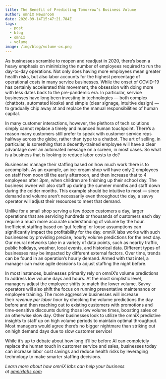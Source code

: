```yaml
---
title: The Benefit of Predicting Tomorrow’s Business Volume
author: omniX Newsroom
date: 2020-09-14T15:47:21.784Z
tags:
  - post
  - blog
  - omnix
  - volume
image: /img/blog/volume-ox.png
---
```

As businesses scramble to reopen and readjust in 2020, there’s been a heavy emphasis on minimizing the number of employees required to run the day-to-day operations. Not only does having more employees mean greater health risks, but also labor accounts for the highest percentage of operational costs in many service businesses. While the onset of COVID-19 has certainly accelerated this movement, the obsession with doing more with less dates back to the pre-pandemic era. In particular, service businesses have long been investing in technologies — both complex (chatbots, automated kiosks) and simple (clear signage, intuitive design) — to gradually chip away at and replace the manual responsibilities of human capital.

In many customer interactions, however, the plethora of tech solutions simply cannot replace a timely and nuanced human touchpoint. There’s a reason many customers still prefer to speak with customer service reps halfway across the globe, rather than type to a chatbot. The art of selling, in particular, is something that a decently-trained employee will have a clear advantage over an automated message on a screen, in most cases. So what is a business that is looking to reduce labor costs to do?

Businesses manage their staffing based on how much work there is to accomplish. As an example, an ice-cream shop will have only 2 employees on staff from noon till the early afternoon, and then increase that to 4 employees after 3pm, when children are finishing up their school day. The business owner will also staff up during the summer months and staff down during the colder months. This example should be intuitive to most — since demand and volume aren’t necessarily even throughout the day, a savvy operator will adjust their resources to meet that demand.

Unlike for a small shop serving a few dozen customers a day, larger operations that are servicing hundreds or thousands of customers each day require a much more accurate understanding of volume by the hour. Inefficient staffing based on ‘gut feeling’ or loose assumptions can significantly impact the profitability for the day. omniX labs works with such businesses by providing precise, hourly volume predictions for the next day. Our neural networks take in a variety of data points, such as nearby traffic, public holidays, weather, local events, and historical data. Different types of businesses may be impacted by different external factors. Over time, trends can be found in an operation’s hourly demand. Armed with that intel, a manager can make agile decisions to adjust staffing the night before.

In most instances, businesses primarily rely on omniX’s volume predictions to address low volume days and hours. At the most simplistic level, managers adjust the employee shifts to match the lower volume. Savvy operators will also shift the focus on running preventative maintenance or employee training. The more aggressive businesses will increase their *revenue per labor hour* by checking the volume predictions the day before and then reaching out to existing customers with promotions and time-sensitive discounts during those low volume times, boosting sales on an otherwise slow day. Other businesses look to utilize the omniX predictive insights to staff up on high volume periods to maintain optimal throughput. Most managers would agree there’s no bigger nightmare than striking out on high demand days due to slow customer service!

While it’s up to debate about how long it’ll be before AI can completely replace the human touch in customer service and sales, businesses today can increase labor cost savings and reduce health risks by leveraging technology to make smarter staffing decisions.

*Learn more about how omniX labs can help your business at [omnixlabs.com](https://www.omnixlabs.com/)*